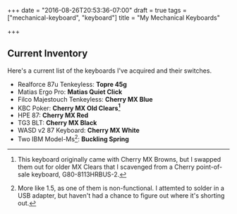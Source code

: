 +++
date = "2016-08-26T20:53:36-07:00"
draft = true
tags = ["mechanical-keyboard", "keyboard"]
title = "My Mechanical Keyboards"

+++

## Current Inventory

Here's a current list of the keyboards I've acquired and their switches.

* Realforce 87u Tenkeyless: **Topre 45g**
* Matias Ergo Pro: **Matias Quiet Click**
* Filco Majestouch Tenkeyless: **Cherry MX Blue**
* KBC Poker: **Cherry MX Old Clears[^1]**
* HPE 87: **Cherry MX Red**
* TG3 BLT: **Cherry MX Black**
* WASD v2 87 Keyboard: **Cherry MX White**
* Two IBM Model-Ms[^2]: **Buckling Spring**

[^1]: This keyboard originally came with Cherry MX Browns, but I swapped them out for older MX Clears that I scavenged from a Cherry point-of-sale keyboard, G80-8113HRBUS-2.
[^2]: More like 1.5, as one of them is non-functional. I attemted to solder in a USB adapter, but haven't had a chance to figure out where it's shorting out.
